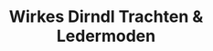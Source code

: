---
title: "Wirkes Dirndl Trachten & Ledermoden"
url: /ergolding/wirkes-dirndl-trachten-und-ledermoden/
shop: Kleidung
---